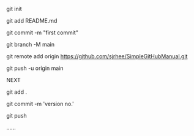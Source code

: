 git init

git add README.md

git commit -m "first commit"

git branch -M main

git remote add origin https://github.com/sjrhee/SimpleGitHubManual.git

git push -u origin main

NEXT

git add .

git commit -m 'version no.'

git push


......
